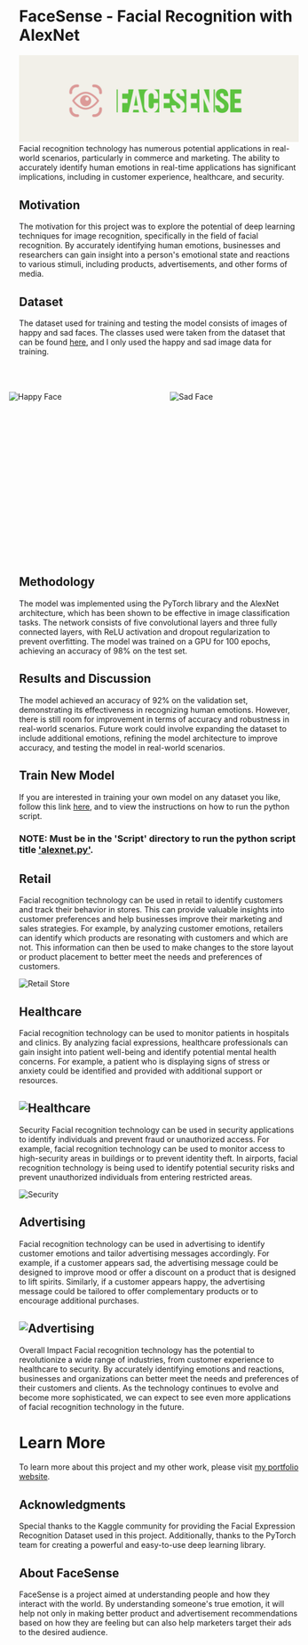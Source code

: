 # FaceSense - Facial Recognition with AlexNet
<img src="images/FaceSense.png" alt="FaceSense logo">
Facial recognition technology has numerous potential applications in real-world scenarios, particularly in commerce and marketing. The ability to accurately identify human emotions in real-time applications has significant implications, including in customer experience, healthcare, and security.

## Motivation
The motivation for this project was to explore the potential of deep learning techniques for image recognition, specifically in the field of facial recognition. By accurately identifying human emotions, businesses and researchers can gain insight into a person's emotional state and reactions to various stimuli, including products, advertisements, and other forms of media.

## Dataset
The dataset used for training and testing the model consists of images of happy and sad faces. The classes used were taken from the dataset that can be found [here](https://www.kaggle.com/datasets/chiragsoni/ferdata), and I only used the happy and sad image data for training.

<div style="width: 100%;">
  <div style="display:flex; justify-content:center; align-items:center; padding: 50px; margin: 0 auto;">
    <img src="https://declutterthemind.com/wp-content/uploads/traitshappypeople.jpg.webp" alt="Happy Face" width="250" height="250" style="padding: 0px 20px;">
    <img src="https://health.wyo.gov/wp-content/uploads/2020/08/sad-man-sitting-in-hoodie.jpg" alt="Sad Face" width="250" height="250" style="padding: 0px 20px;">
  </div>
</div>

## Methodology
The model was implemented using the PyTorch library and the AlexNet architecture, which has been shown to be effective in image classification tasks. The network consists of five convolutional layers and three fully connected layers, with ReLU activation and dropout regularization to prevent overfitting. The model was trained on a GPU for 100 epochs, achieving an accuracy of 98% on the test set.

## Results and Discussion
The model achieved an accuracy of 92% on the validation set, demonstrating its effectiveness in recognizing human emotions. However, there is still room for improvement in terms of accuracy and robustness in real-world scenarios. Future work could involve expanding the dataset to include additional emotions, refining the model architecture to improve accuracy, and testing the model in real-world scenarios.

## Train New Model
If you are interested in training your own model on any dataset you like, follow this link [here](https://github.com/spencergoldberg1/FaceSense/blob/develop/Script), and to view the instructions on how to run the python script.
### NOTE: Must be in the 'Script' directory to run the python script title ['alexnet.py'](https://github.com/spencergoldberg1/FaceSense/blob/develop/Script/alexnet.py).

## Retail
Facial recognition technology can be used in retail to identify customers and track their behavior in stores. This can provide valuable insights into customer preferences and help businesses improve their marketing and sales strategies. For example, by analyzing customer emotions, retailers can identify which products are resonating with customers and which are not. This information can then be used to make changes to the store layout or product placement to better meet the needs and preferences of customers.

<img src="https://gigasource.b-cdn.net/wp-content/uploads/2020/03/face-recognition-in-retail-store.jpg" alt="Retail Store">

## Healthcare
Facial recognition technology can be used to monitor patients in hospitals and clinics. By analyzing facial expressions, healthcare professionals can gain insight into patient well-being and identify potential mental health concerns. For example, a patient who is displaying signs of stress or anxiety could be identified and provided with additional support or resources.

## <img src="https://indatalabs.com/wp-content/uploads/2020/07/facial-recognition-for-healthcare-disruption-1.png" alt="Healthcare">

Security
Facial recognition technology can be used in security applications to identify individuals and prevent fraud or unauthorized access. For example, facial recognition technology can be used to monitor access to high-security areas in buildings or to prevent identity theft. In airports, facial recognition technology is being used to identify potential security risks and prevent unauthorized individuals from entering restricted areas.

<img src="https://diginomica.com/sites/default/files/images/2019-11/facial-recognition-threat.jpg" alt="Security">

## Advertising
Facial recognition technology can be used in advertising to identify customer emotions and tailor advertising messages accordingly. For example, if a customer appears sad, the advertising message could be designed to improve mood or offer a discount on a product that is designed to lift spirits. Similarly, if a customer appears happy, the advertising message could be tailored to offer complementary products or to encourage additional purchases.

## <img src="https://www.noldus.com/static/images/core-blog/persuasion-advertisements-facial-expresssion-1601906960.jpg" alt="Advertising">
Overall Impact
Facial recognition technology has the potential to revolutionize a wide range of industries, from customer experience to healthcare to security. By accurately identifying emotions and reactions, businesses and organizations can better meet the needs and preferences of their customers and clients. As the technology continues to evolve and become more sophisticated, we can expect to see even more applications of facial recognition technology in the future.

# Learn More
To learn more about this project and my other work, please visit [my portfolio website](https://spencergoldberg1.github.io/Portfolio-Website/).

## Acknowledgments
Special thanks to the Kaggle community for providing the Facial Expression Recognition Dataset used in this project. Additionally, thanks to the PyTorch team for creating a powerful and easy-to-use deep learning library.

## About FaceSense
FaceSense is a project aimed at understanding people and how they interact with the world. By understanding someone's true emotion, it will help not only in making better product and advertisement recommendations based on how they are feeling but can also help marketers target their ads to the desired audience.
